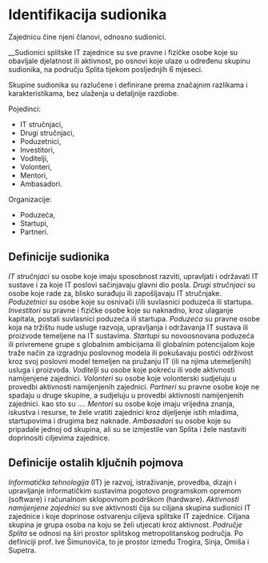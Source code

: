 # Identifikacija sudionika
Zajednicu čine njeni članovi, odnosno sudionici.  

__Sudionici splitske IT zajednice su sve pravne i fizičke osobe koje su obavljale djelatnost ili aktivnost, po osnovi koje ulaze u određenu skupinu sudionika, na području Splita tijekom posljednjih 6 mjeseci.

Skupine sudionika su razlučene i definirane prema značajnim razlikama i karakteristikama, bez ulaženja u detaljnije razdiobe.

Pojedinci:
* IT stručnjaci, 
* Drugi stručnjaci,
* Poduzetnici, 
* Investitori, 
* Voditelji, 
* Volonteri, 
* Mentori, 
* Ambasadori.

Organizacije:
* Poduzeća, 
* Startupi, 
* Partneri.

## Definicije sudionika
_IT stručnjaci_ su osobe koje imaju sposobnost razviti, upravljati i održavati IT sustave i za koje IT poslovi sačinjavaju glavni dio posla.
*Drugi stručnjaci* su osobe koje rade za, blisko surađuju ili zapošljavaju IT stručnjake.
*Poduzetnici* su osobe koje su osnivači i/ili suvlasnici poduzeća ili startupa.
*Investitori* su pravne i fizičke osobe koje su naknadno, kroz ulaganje kapitala, postali suvlasnici poduzeća ili startupa.
*Poduzeća* su pravne osobe koja na tržištu nude usluge razvoja, upravljanja i održavanja IT sustava ili proizvode temeljene na IT sustavima.
*Startupi* su novoosnovana poduzeća ili privremene grupe s globalnim ambicijama ili globalnim potencijalom koje traže način za izgradnju poslovnog modela ili pokušavaju postići održivost kroz svoj poslovni model temeljen na pružanju IT (ili na njima utemeljenih) usluga i proizvoda.
*Voditelji* su osobe koje pokreću ili vode aktivnosti namijenjene zajednici.
*Volonteri* su osobe koje volonterski sudjeluju u provedbi aktivnosti namijenjenih zajednici.
*Partneri* su pravne osobe koje ne spadaju u druge skupine, a sudjeluju u provedbi aktivnosti namijenjenih zajednici. kao sto su ....
*Mentori* su osobe koje imaju vrijedna znanja, iskustva i resurse, te žele vratiti zajednici kroz dijeljenje istih mladima, startupovima i drugima bez naknade.
*Ambasadori* su osobe koje su pripadale jednoj od skupina, ali su se izmjestile van Splita i žele nastaviti doprinositi ciljevima zajednice.

## Definicije ostalih ključnih pojmova
*Informatička tehnologija* (IT) je razvoj, istraživanje, provedba, dizajn i upravljanje informatičkim sustavima pogotovo programskom opremom (software) i računalnom sklopovnom podrškom (hardware). 
*Aktivnosti namijenjene zajednici* su sve aktivnosti čija su ciljana skupina sudionici IT zajednice i koje doprinose ostvarenju ciljeva splitske IT zajednice. Ciljana skupina je grupa osoba na koju se želi utjecati kroz aktivnost.
*Područje Splita* se odnosi na širi prostor splitskog metropolitanskog područja. Po definiciji prof. Ive Šimunovića, to je prostor između Trogira, Sinja, Omiša i Supetra.

